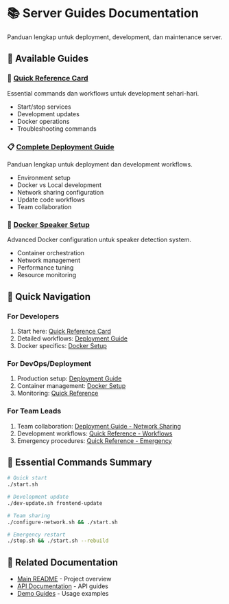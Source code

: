 # 📚 Server Guides Documentation

Panduan lengkap untuk deployment, development, dan maintenance server.

## 📖 Available Guides

### 🚀 [Quick Reference Card](./QUICK_REFERENCE.md)
Essential commands dan workflows untuk development sehari-hari.
- Start/stop services
- Development updates  
- Docker operations
- Troubleshooting commands

### 📋 [Complete Deployment Guide](./README_DEPLOYMENT.md)
Panduan lengkap untuk deployment dan development workflows.
- Environment setup
- Docker vs Local development
- Network sharing configuration
- Update code workflows
- Team collaboration

### 🐳 [Docker Speaker Setup](./DOCKER_SPEAKER_SETUP.md)
Advanced Docker configuration untuk speaker detection system.
- Container orchestration
- Network management
- Performance tuning
- Resource monitoring

## 🎯 Quick Navigation

### For Developers
1. Start here: [Quick Reference Card](./QUICK_REFERENCE.md)
2. Detailed workflows: [Deployment Guide](./README_DEPLOYMENT.md)
3. Docker specifics: [Docker Setup](./DOCKER_SPEAKER_SETUP.md)

### For DevOps/Deployment
1. Production setup: [Deployment Guide](./README_DEPLOYMENT.md)
2. Container management: [Docker Setup](./DOCKER_SPEAKER_SETUP.md)
3. Monitoring: [Quick Reference](./QUICK_REFERENCE.md#troubleshooting)

### For Team Leads
1. Team collaboration: [Deployment Guide - Network Sharing](./README_DEPLOYMENT.md#network-sharing-setup)
2. Development workflows: [Quick Reference - Workflows](./QUICK_REFERENCE.md#development-workflows)
3. Emergency procedures: [Quick Reference - Emergency](./QUICK_REFERENCE.md#emergency-commands)

## 🔧 Essential Commands Summary

```bash
# Quick start
./start.sh

# Development update
./dev-update.sh frontend-update

# Team sharing
./configure-network.sh && ./start.sh

# Emergency restart
./stop.sh && ./start.sh --rebuild
```

## 📁 Related Documentation

- [Main README](../../README.md) - Project overview
- [API Documentation](../README.md) - API guides
- [Demo Guides](../../demo/) - Usage examples
